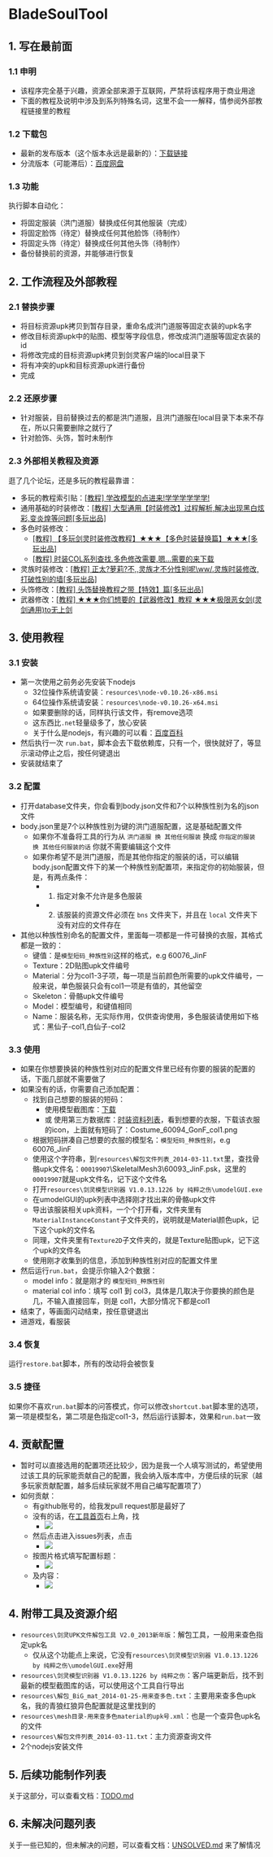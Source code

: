 # BladeSoulTool
## 1. 写在最前面
### 1.1 申明
* 该程序完全基于兴趣，资源全部来源于互联网，严禁将该程序用于商业用途
* 下面的教程及说明中涉及到系列特殊名词，这里不会一一解释，情参阅外部教程链接里的教程

### 1.2 下载包
* 最新的发布版本（这个版本永远是最新的）：[下载链接](https://github.com/agreatfool/BladeSoulTool/archive/master.zip)
* 分流版本（可能滞后）：[百度网盘](http://pan.baidu.com/s/1hq63NzY)

### 1.3 功能
执行脚本自动化：

* 将固定服装（洪门道服）替换成任何其他服装（完成）
* 将固定脸饰（待定）替换成任何其他脸饰（待制作）
* 将固定头饰（待定）替换成任何其他头饰（待制作）
* 备份替换前的资源，并能够进行恢复

## 2. 工作流程及外部教程
### 2.1 替换步骤
* 将目标资源upk拷贝到暂存目录，重命名成洪门道服等固定衣装的upk名字
* 修改目标资源upk中的贴图、模型等字段信息，修改成洪门道服等固定衣装的id
* 将修改完成的目标资源upk拷贝到剑灵客户端的local目录下
* 将有冲突的upk和目标资源upk进行备份
* 完成

### 2.2 还原步骤
* 针对服装，目前替换过去的都是洪门道服，且洪门道服在local目录下本来不存在，所以只需要删除之就行了
* 针对脸饰、头饰，暂时未制作

### 2.3 外部相关教程及资源
逛了几个论坛，还是多玩的教程最靠谱：

* 多玩的教程索引贴：[\[教程\] 学改模型的点进来!学学学学学学!](http://bbs.duowan.com/thread-36684134-1-1.html)
* 通用基础的时装修改：[\[教程\] 大型通用【时装修改】过程解析,解决出现黑白炫彩,变炎煌等问题\[多玩出品\]](http://bbs.duowan.com/thread-36725383-1-1.html)
* 多色时装修改：
    * [\[教程\] 【多玩剑灵时装修改教程】★★★【多色时装替换篇】★★★\[多玩出品\]](http://bbs.duowan.com/thread-36857279-1-1.html)
    * [\[教程\] 时装COL系列查找.多色修改需要,嗯...需要的来下载](http://bbs.duowan.com/forum.php?mod=viewthread&tid=37781051&fromuid=4870675)
* 灵族时装修改：[\[教程\] 正太?萝莉?不,,灵族才不分性别呢\ww/.灵族时装修改,打破性别的墙\[多玩出品\]](http://bbs.duowan.com/thread-36712163-1-1.html)
* 头饰修改：[\[教程\] 头饰替换教程之带【特效】篇\[多玩出品\]](http://bbs.duowan.com/thread-36705100-1-1.html)
* 武器修改：[\[教程\] ★★★你们想要的【武器修改】教程 ★★★极限恶女剑(灵剑通用)to无上剑](http://bbs.duowan.com/thread-37490178-1-1.html)

## 3. 使用教程
### 3.1 安装
* 第一次使用之前务必先安装下nodejs
    * 32位操作系统请安装：`resources\node-v0.10.26-x86.msi`
    * 64位操作系统请安装：`resources\node-v0.10.26-x64.msi`
    * 如果要删除的话，同样执行该文件，有remove选项
    * 这东西比`.net`轻量级多了，放心安装
    * 关于什么是nodejs，有兴趣的可以看：[百度百科](http://baike.baidu.com/view/3974030.htm)
* 然后执行一次 `run.bat`，脚本会去下载依赖库，只有一个，很快就好了，等显示滚动停止之后，按任何键退出
* 安装就结束了

### 3.2 配置
* 打开database文件夹，你会看到body.json文件和7个以种族性别为名的json文件
* body.json里是7个以种族性别为键的洪门道服配置，这是基础配置文件
    * 如果你不准备将工具的行为从 `洪门道服 换 其他任何服装` 换成 `你指定的服装 换 其他任何服装的话` 你就不需要编辑这个文件
    * 如果你希望不是洪门道服，而是其他你指定的服装的话，可以编辑body.json配置文件下的某一个种族性别配置项，来指定你的初始服装，但是，有两点条件：
        * 1. 指定对象不允许是多色服装
        * 2. 该服装的资源文件必须在 `bns` 文件夹下，并且在 `local` 文件夹下没有对应的文件存在
* 其他以种族性别命名的配置文件，里面每一项都是一件可替换的衣服，其格式都是一致的：
    * 键值：是`模型短码_种族性别`这样的格式，e.g 60076_JinF
    * Texture：2D贴图upk文件编号
    * Material：分为col1-3子项，每一项是当前颜色所需要的upk文件编号，一般来说，单色服装只会有col1一项是有值的，其他留空
    * Skeleton：骨骼upk文件编号
    * Model：模型编号，和键值相同
    * Name：服装名称，无实际作用，仅供查询使用，多色服装请使用如下格式：黑仙子-col1,白仙子-col2

### 3.3 使用
* 如果在你想要换装的种族性别对应的配置文件里已经有你要的服装的配置的话，下面几部就不需要做了
* 如果没有的话，你需要自己添加配置：
    * 找到自己想要的服装的短码：
        * 使用模型截图库：[下载](http://pan.baidu.com/s/1o6Ddlkm)
        * 或 使用第三方数据库：[时装资料列表](http://cha.17173.com/bns/fashions.html)，看到想要的衣服，下载该衣服的icon，上面就有短码了：Costume_60094_GonF_col1.png
    * 根据短码拼凑自己想要的衣服的模型名：`模型短码_种族性别`，e.g 60076_JinF
    * 使用这个字符串，到`resources\解包文件列表_2014-03-11.txt`里，查找骨骼upk文件名：`00019907`\SkeletalMesh3\60093_JinF.psk，这里的`00019907`就是upk文件名，记下这个文件名
    * 打开`resources\剑灵模型识别器 V1.0.13.1226 by 纯粹之伤\umodelGUI.exe`
    * 在umodelGUI的upk列表中选择刚才找出来的骨骼upk文件
    * 导出该服装相关upk资料，一个个打开看，文件夹里有`MaterialInstanceConstant`子文件夹的，说明就是Material颜色upk，记下这个upk的文件名
    * 同理，文件夹里有`Texture2D`子文件夹的，就是Texture贴图upk，记下这个upk的文件名
    * 使用刚才收集到的信息，添加到种族性别对应的配置文件里
* 然后运行`run.bat`，会提示你输入2个数据：
    * model info：就是刚才的 `模型短码_种族性别`
    * material col info：填写 col1 到 col3，具体是几取决于你要换的颜色是几，不输入直接回车，则是 col1，大部分情况下都是col1
* 结束了，等画面闪动结束，按任意键退出
* 进游戏，看服装

### 3.4 恢复
运行`restore.bat`脚本，所有的改动将会被恢复

### 3.5 捷径
如果你不喜欢`run.bat`脚本的问答模式，你可以修改`shortcut.bat`脚本里的选项，第一项是模型名，第二项是色指定col1-3，然后运行该脚本，效果和`run.bat`一致

## 4. 贡献配置
* 暂时可以直接选用的配置项还比较少，因为是我一个人填写测试的，希望使用过该工具的玩家能贡献自己的配置，我会纳入版本库中，方便后续的玩家（越多玩家贡献配置，越多后续玩家就不用自己编写配置项了）
* 如何贡献：
    * 有github账号的，给我发pull request那是最好了
    * 没有的话，在[工具首页](https://github.com/agreatfool/BladeSoulTool)右上角，找
        * ![](https://raw.githubusercontent.com/agreatfool/BladeSoulTool/master/documents/images/issues-01.png)
    * 然后点击进入issues列表，点击
        * ![](https://raw.githubusercontent.com/agreatfool/BladeSoulTool/master/documents/images/issues-02.png)
    * 按图片格式填写配置标题：
        * ![](https://raw.githubusercontent.com/agreatfool/BladeSoulTool/master/documents/images/issues-03.png)
    * 及内容：
        * ![](https://raw.githubusercontent.com/agreatfool/BladeSoulTool/master/documents/images/issues-04.png)

## 4. 附带工具及资源介绍
* `resources\剑灵UPK文件解包工具 V2.0_2013新年版`：解包工具，一般用来查色指定upk名
    * 仅从这个功能点上来说，它没有`resources\剑灵模型识别器 V1.0.13.1226 by 纯粹之伤\umodelGUI.exe`好用
* `resources\剑灵模型识别器 V1.0.13.1226 by 纯粹之伤`：客户端更新后，找不到最新的模型截图库的话，可以使用这个工具自行导出
* `resources\解包_BiG_mat_2014-01-25-用来查多色.txt`：主要用来查多色upk名，我的青狼红狼异色配置就是这里找到的
* `resources\mesh目录-用来查多色material的upk号.xml`：也是一个查异色upk名的文件
* `resources\解包文件列表_2014-03-11.txt`：主力资源查询文件
* 2个nodejs安装文件

## 5. 后续功能制作列表
关于这部分，可以查看文档：[TODO.md](https://github.com/agreatfool/BladeSoulTool/blob/master/documents/TODO.md)

## 6. 未解决问题列表
关于一些已知的，但未解决的问题，可以查看文档：[UNSOLVED.md](https://github.com/agreatfool/BladeSoulTool/blob/master/documents/UNSOLVED.md)
来了解情况
